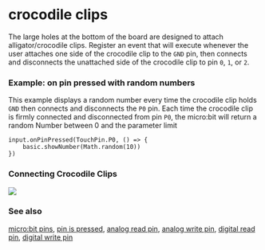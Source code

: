 # crocodile clips

The large holes at the bottom of the board are designed to attach alligator/crocodile clips.
Register an event that will execute whenever the user attaches one side of the crocodile clip to the `GND` pin, then connects and disconnects the unattached side of the crocodile clip to pin `0`, `1`, or `2`.

### Example: on pin pressed with random numbers

This example displays a random number every time the crocodile clip holds  `GND` then connects and disconnects the `P0` pin. Each time the crocodile clip is firmly connected and disconnected from pin `P0`, the micro:bit will return a random Number between 0 and the parameter limit

```blocks
input.onPinPressed(TouchPin.P0, () => {
    basic.showNumber(Math.random(10))
})
```

### Connecting Crocodile Clips

![](/static/mb/crocodile-clips-2.jpg)

### See also

[micro:bit pins](/device/pins), [pin is pressed](/reference/input/pin-is-pressed), [analog read pin](/reference/pins/analog-read-pin), [analog write pin](/reference/pins/analog-write-pin), [digital read pin](/reference/pins/digital-read-pin), [digital write pin](/reference/pins/digital-write-pin)

